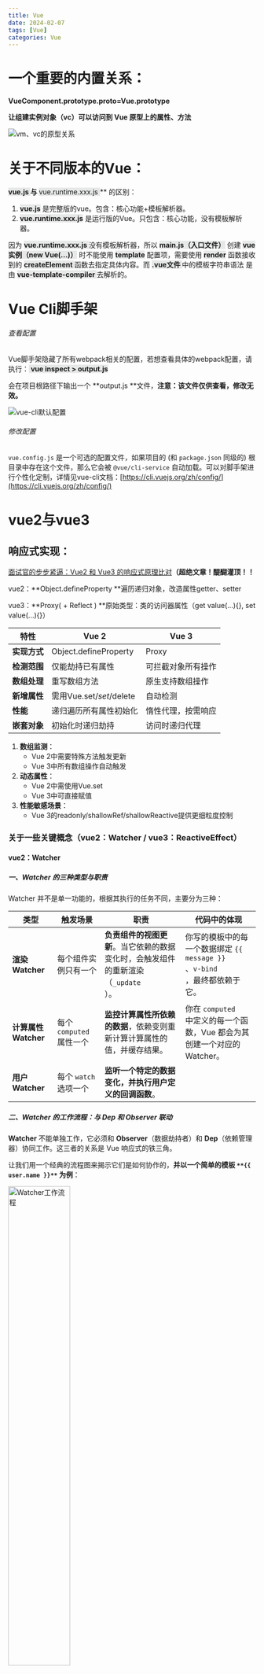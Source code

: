 ```yaml
---
title: Vue
date: 2024-02-07
tags: [Vue]
categories: Vue
---
```


# 一个重要的内置关系：
**VueComponent.prototype.__proto__=Vue.prototype**

**让组建实例对象（vc）可以访问到 Vue 原型上的属性、方法**

![vm、vc的原型关系](images/vue_prototype.png)



# 关于不同版本的Vue：
**<font style="background-color:#E7E9E8;"> vue.js </font>** **与 <font style="background-color:#E7E9E8;"> </font>**<font style="background-color:#E7E9E8;">vue.runtime.xxx.js </font>** 的区别：

1. **<font style="background-color:#E7E9E8;">vue.js</font>** 是完整版的vue。包含：核心功能+模板解析器。
2. **<font style="background-color:#E7E9E8;">vue.runtime.xxx.js</font>** 是运行版的Vue。只包含：核心功能，没有模板解析器。

因为 **<font style="background-color:#E7E9E8;"> vue.runtime.xxx.js </font>** 没有模板解析器，所以 **<font style="background-color:#E7E9E8;"> main.js（入口文件）</font>** 创建 **<font style="background-color:#E7E9E8;"> vue实例（new Vue(...)）</font>** 时不能使用 **<font style="background-color:#E7E9E8;"> template</font>** 配置项，需要使用 **<font style="background-color:#E7E9E8;"> render</font>** 函数接收到的 **<font style="background-color:#E7E9E8;">  createElement </font>** 函数去指定具体内容。而 **<font style="background-color:#E7E9E8;"> .vue文件 </font>** 中的模板字符串语法 **<font style="background-color:#E7E9E8;"> <template></template> </font>** 是由 **<font style="background-color:#E7E9E8;"> vue-template-compiler </font>** 去解析的。

# Vue Cli脚手架
###### 查看配置
Vue脚手架隐藏了所有webpack相关的配置，若想查看具体的webpack配置，请执行：<font style="background-color:#E7E9E8;"> </font>**<font style="background-color:#E7E9E8;">vue inspect > output.js </font>**

会在项目根路径下输出一个 **output.js **文件，**注意：该文件仅供查看，修改无效。**

![vue-cli默认配置](images/vue-cli默认配置.png)

###### 修改配置
`vue.config.js` 是一个可选的配置文件，如果项目的 (和 `package.json` 同级的) 根目录中存在这个文件，那么它会被 `@vue/cli-service` 自动加载。可以对脚手架进行个性化定制，详情见vue-cli文档：[https://cli.vuejs.org/zh/config/](https://cli.vuejs.org/zh/config/)



# vue2与vue3
## 响应式实现：
[面试官的步步紧逼：Vue2 和 Vue3 的响应式原理比对](https://juejin.cn/post/7124351370521477128?searchId=20250818012335EC20BB0273AF51843CB1)**（超绝文章！醍醐灌顶！！**

vue2：**Object.defineProperty **遍历递归对象，改造属性getter、setter

vue3：**Proxy( + Reflect ) **原始类型：类的访问器属性（get value(...){}, set value(...){}）

| **特性** | **Vue 2** | **Vue 3** |
| --- | --- | --- |
| **实现方式** | Object.defineProperty | Proxy |
| **检测范围** | 仅能劫持已有属性 | 可拦截对象所有操作 |
| **数组处理** | 重写数组方法 | 原生支持数组操作 |
| **新增属性** | 需用Vue.set/$set/$delete | 自动检测 |
| **性能** | 递归遍历所有属性初始化 | 惰性代理，按需响应 |
| **嵌套对象** | 初始化时递归劫持 | 访问时递归代理 |


1. **数组监测**：
    - Vue 2中需要特殊方法触发更新
    - Vue 3中所有数组操作自动触发
2. **动态属性**：
    - Vue 2中需使用Vue.set
    - Vue 3中可直接赋值
3. **性能敏感场景**：
    - Vue 3的readonly/shallowRef/shallowReactive提供更细粒度控制

### 关于一些关键概念（vue2：Watcher / vue3：ReactiveEffect）
#### vue2：Watcher 
##### 一、Watcher 的三种类型与职责
Watcher 并不是单一功能的，根据其执行的任务不同，主要分为三种：

| 类型 | 触发场景 | 职责 | 代码中的体现 |
| --- | --- | --- | --- |
| **渲染 Watcher** | 每个组件实例只有一个 | **负责组件的视图更新**。当它依赖的数据变化时，会触发组件的重新渲染（`_update`<br/>）。 | 你写的模板中的每一个数据绑定 `{{ message }}`<br/>、`v-bind`<br/>，最终都依赖于它。 |
| **计算属性Watcher** | 每个 `computed`属性一个 | **监控计算属性所依赖的数据**，依赖变则重新计算计算属性的值，并缓存结果。 | 你在 `computed`<br/> 中定义的每一个函数，Vue 都会为其创建一个对应的 Watcher。 |
| **用户 Watcher** | 每个 `watch`选项一个 | **监听一个特定的数据变化，并执行用户定义的回调函数**。 |  |


##### 二、Watcher 的工作流程：与 Dep 和 Observer 联动
**Watcher** 不能单独工作，它必须和 **Observer**（数据劫持者）和 **Dep**（依赖管理器）协同工作。这三者的关系是 Vue 响应式的铁三角。

让我们用一个经典的流程图来揭示它们是如何协作的，**并以一个简单的模板 **`**{{ user.name }}**`** 为例**：

<img src="/images/Watcher工作流程.svg" alt="Watcher工作流程" height="auto" style="width:50%; display:block;">

:::tips
**关键步骤解读**：

1. `**Observer**`：通过 `Object.defineProperty` 将 `data` 中的每个属性（如 `user`）转换为 `getter` 和 `setter`。
2. `**Dep**`：每个被监听的属性都会拥有一个自己的 `Dep` 实例（依赖管理器），用来存储所有“依赖”这个数据的 `Watcher`。
3. `**Watcher**` 的创建：
    - 当 Vue 初始化组件时，会创建一个**渲染 Watcher**。
    - 这个 Watcher 在执行它的第一个任务（即渲染页面）时，会去读取模板中用到的数据，如 `user.name`。
4. **依赖收集（Depend）**：
    - 读取 `user.name` 会触发之前定义的 `getter`。
    - 在 `getter` 中，会检查当前是否有正在执行的 Watcher（通过 `Dep.target` 静态属性指向它）。**有！** 就是刚才创建的渲染 Watcher（W1）。
    - `getter` 会调用 `dep.depend()`，将当前这个 Watcher（W1）**收集**到 `user.name` 的 Dep 的订阅者列表中。从此，Dep 就知道：“哦，W1 依赖我。”
5. **派发更新（Notify）**：
    - 当我们修改数据：`user.name = 'New'` 时，会触发 `setter`。
    - `setter` 会调用 `dep.notify()`。
    - `dep.notify()` 会遍历它收集的所有 Watcher（这里只有 W1），通知它们：“我变了，你们该干活了！”
6. **执行更新**：
    - 每个被通知的 Watcher（W1）会执行自己的 `update()` 方法。
    - 对于**渲染 Watcher**，这个“干活”就是重新执行组件的渲染函数（`render`），生成新的虚拟 DOM，然后进行 patch（Diff）更新真实 DOM。页面就这样更新了。

:::

#### vue3：ReactiveEffect
##### 一、什么是 ReactiveEffect？
它的核心思想来源于函数式编程中的 **“副作用”（Effect）** 概念。任何会“对外部世界”造成影响的操作都是副作用，例如：修改 DOM、发送网络请求、操作本地存储等。

在 Vue 的上下文中，**最常见的“副作用”就是“渲染视图”**。当响应式数据变化时，我们需要重新执行这个副作用来更新视图。

`ReactiveEffect` 就是一个**封装了这些副作用函数的对象**。它的职责和 Vue 2 的 `Watcher` 类似，但设计和实现更加优雅和强大。

**一个极简的 ReactiveEffect 示例：**

```javascript
import { reactive, effect } from 'vue'; // 注意：effect 在 Vue 3 中是一个底层 API

const state = reactive({ count: 0 });

// 创建一个 Effect：副作用是打印 count 的值
const myEffect = new ReactiveEffect(() => {
  console.log(`Count is: ${state.count}`);
});

// 首次手动执行副作用
myEffect.run(); // 输出: Count is: 0

// 当 state.count 变化时，这个 effect 会自动重新执行
state.count++; // 自动输出: Count is: 1
```

**关键点**：

1. 你创建一个 `ReactiveEffect` 实例，并传入一个**副作用函数**。
2. 当你执行 `effect.run()` 时，Vue 3 会：
    - 设置一个全局的“活动效应”（`activeEffect`）为当前这个 `ReactiveEffect`。
    - 然后执行你传入的副作用函数。
3. 在执行过程中，如果副作用函数**读取**了某个响应式数据（如 `state.count`），就会触发该数据的 `getter`。
4. 在 `getter` 中，Vue 3 会发现当前有一个 `activeEffect` 正在运行，于是就会**建立依赖关系**：将这个 `ReactiveEffect` 收集为这个响应式数据的依赖。
5. 将来该数据**变化**时，就会通知所有依赖它的 `ReactiveEffect` 实例，调用它们的 `run` 方法（或调度函数），从而重新执行副作用。

##### 二、ReactiveEffect 与 Vue 2 Watcher 的核心差异
虽然目标一致（追踪依赖、执行副作用），但两者在设计和能力上有天壤之别。

| 特性 | Vue 2 **Watcher** | Vue 3 **ReactiveEffect** |
| --- | --- | --- |
| **设计理念** | **“全能型员工”**   与组件实例、选项式 API 强耦合，种类繁多（渲染、计算、用户）。 | **“纯粹的工具”**   一个**与上下文无关**的、**单一职责**的副作用封装器。它不知道自己是用于渲染、计算还是监听。 |
| **与组件的关系** | **紧密耦合**   每个组件实例必然对应一个渲染 Watcher。Watcher 知道自己是哪个组件的。 | **松散耦合**   `ReactiveEffect`<br/> 本身不知道组件。组件的 `setup`<br/> 函数本身就是一个大的 `ReactiveEffect`<br/>。 |
| **依赖收集** | **显式、侵入式**   通过 `Dep`<br/> 类和 `pushTarget`<br/>/`popTarget`<br/> 等全局状态管理。 | **隐式、基于栈**   通过全局变量 `activeEffect`<br/> 和 `effectStack`<br/> 来追踪当前正在运行的 effect，更加清晰可靠。 |
| **功能与灵活性** | **功能固定**   种类和行为在创建时就确定了（如 `lazy`<br/>, `sync`<br/> 等配置）。 | **极其灵活**   通过 `**scheduler**`<br/>** ****调度器** 实现各种高级功能（如 `computed`<br/> 的懒计算、`watch`<br/> 的异步回调）。 |
| **性能优化** | **较差**   在依赖收集阶段需要频繁创建和遍历 Dep 实例。 | **更优**   使用 `Set`<br/> 和 `Map`<br/> 等原生数据结构管理依赖，效率更高。依赖关系更精细。 |


---

##### 三、最重要的差异：调度器 (scheduler)
这是 `ReactiveEffect` 相比 `Watcher` 最强大的设计优势。

在创建 `ReactiveEffect` 时，你可以传入一个 `**scheduler**`** ****函数**。当依赖变化时，**默认行为是直接调用**** **`**effect.run()**`，但如果你提供了 `scheduler`，则会**改为调用**** **`**scheduler(effect)**`，把**何时、如何执行副作用**的控制权完全交给了你。

**正是这个**** **`**scheduler**`**，实现了 Vue 3 的所有高级特性：**

**1. 实现 **`**computed**`

```javascript
function computed(getter) {
  let dirty = true; // 标记是否需要重新计算
  let value;

  // 1. 创建一个“懒执行”的 effect
  const effect = new ReactiveEffect(getter, () => {
    // 2. 这个 scheduler 只标记 dirty，但不立刻计算值
    if (!dirty) {
      dirty = true;
      // 3. 通知依赖此 computed 的 effect 更新（例如模板）
      trigger(computedRef, TriggerOpTypes.SET, 'value');
    }
  });

  const computedRef = {
    get value() {
      if (dirty) {
        value = effect.run(); // 只有在需要时才执行计算
        dirty = false;
      }
      track(computedRef, TrackOpTypes.GET, 'value'); // 收集依赖
      return value;
    }
  };
  return computedRef;
}
```

**2. 实现 **`**watch**`** / **`**watchEffect**`

```javascript
function watch(source, cb, options) {
  let getter = () => source();
  let oldValue;

  // scheduler 决定回调的执行时机（同步、异步、前置等）
  const scheduler = () => {
    if (options.flush === 'sync') {
      // 同步执行
      run();
    } else {
      // 异步执行（默认是 'pre'，在组件更新前）
      queueJob(run);
    }
  };

  const effect = new ReactiveEffect(getter, scheduler); // 传入 scheduler!

  const run = () => {
    const newValue = effect.run();
    cb(newValue, oldValue); // 执行用户回调
    oldValue = newValue;
  };

  effect.run(); // 首次运行
}
```

**3. 实现组件的异步更新队列**

组件的渲染本身也是一个 `ReactiveEffect`。它的 `scheduler` 是一个将渲染任务推入**异步队列**的函数，这才实现了 Vue “批量更新”和“异步更新”的特性。

javascript

```plain
// 组件更新 effect
const updateEffect = new ReactiveEffect(
  componentUpdateFn, // 副作用：组件渲染函数
  () => queueJob(updateEffect) // scheduler: 不是立即执行，而是放入队列
);
```

---

##### 总结：演进与优势
|  | Vue 2 **Watcher** | Vue 3 **ReactiveEffect** |
| --- | --- | --- |
| **定位** | 一个与组件生命周期绑定的**具体概念** | 一个抽象的、可复用的**副作用容器** |
| **设计** | **“大而全”**，多种类型，逻辑复杂 | **“小而美”**，职责单一，通过**调度器**注入不同行为 |
| **能力** | 功能固定，扩展性差 | **极其灵活**，通过 `scheduler`<br/> 可实现各种高级异步和控制流程 |
| **关系** | **继承与分类**（RenderWatcher, ComputedWatcher...） | **组合与赋能**（一个 Effect + 不同的 scheduler = 不同功能） |


**结论：**  
`ReactiveEffect` 是 Vue 3 对 `Watcher` 概念的**一次彻底的重构和升级**。它通过**分离“副作用本身”和“副作用的执行时机（调度）”**，将响应式系统从一个相对僵化的模型解放为一个极其灵活和强大的架构。这种设计不仅使代码更清晰、更易于维护，更重要的是为 `computed`、`watch` 以及未来的所有响应式高级功能提供了一个统一而强大的底层基础。

## Composition api (组合式api) 和 Options api (选项式api)
1. 代码组织方式改变
2. composition api优势
    - 更好的逻辑复用（自定义hooks）
    - 更灵活的代码组织
    - 更好的TypeScript支持
    - 更小的代码打包体积
1. 模板和组件变化
2. 多根节点支持
3. v-model升级：v-model:title="pageTitle"
4. 组件生命周期变化



## Fragment/Teleport/Suspense
+ Fragment：多根节点组件
+ Teleport：将内容渲染到DOM其他位置
+ Suspense：异步组件加载状态处理

# diff算法


